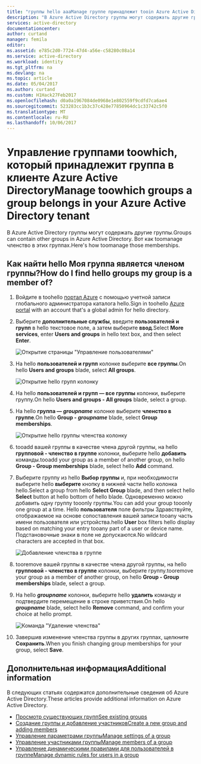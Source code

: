 ```yaml
---
title: "группы hello aaaManage группе принадлежит tooin Azure Active Directory | Документы Microsoft"
description: "В Azure Active Directory группы могут содержать другие группы. Вот как toomanage членство в этих группах."
services: active-directory
documentationcenter: 
author: curtand
manager: femila
editor: 
ms.assetid: e785c2d0-7724-47d4-a56e-c58280c08a14
ms.service: active-directory
ms.workload: identity
ms.tgt_pltfrm: na
ms.devlang: na
ms.topic: article
ms.date: 05/04/2017
ms.author: curtand
ms.custom: H1Hack27Feb2017
ms.openlocfilehash: d0a0a1967084de0968e1e802559f9cdfd7ca6ae4
ms.sourcegitcommit: 523283cc1b3c37c428e77850964dc1c33742c5f0
ms.translationtype: MT
ms.contentlocale: ru-RU
ms.lasthandoff: 10/06/2017
---
```

# <a name="manage-toowhich-groups-a-group-belongs-in-your-azure-active-directory-tenant"></a><span data-ttu-id="871ca-104">Управление группами toowhich, который принадлежит группа в клиенте Azure Active Directory</span><span class="sxs-lookup"><span data-stu-id="871ca-104">Manage toowhich groups a group belongs in your Azure Active Directory tenant</span></span>
<span data-ttu-id="871ca-105">В Azure Active Directory группы могут содержать другие группы.</span><span class="sxs-lookup"><span data-stu-id="871ca-105">Groups can contain other groups in Azure Active Directory.</span></span> <span data-ttu-id="871ca-106">Вот как toomanage членство в этих группах.</span><span class="sxs-lookup"><span data-stu-id="871ca-106">Here's how toomanage those memberships.</span></span>

## <a name="how-do-i-find-hello-groups-my-group-is-a-member-of"></a><span data-ttu-id="871ca-107">Как найти hello Моя группа является членом группы?</span><span class="sxs-lookup"><span data-stu-id="871ca-107">How do I find hello groups my group is a member of?</span></span>
1. <span data-ttu-id="871ca-108">Войдите в toohello [портал Azure](https://portal.azure.com) с помощью учетной записи глобального администратора каталога hello.</span><span class="sxs-lookup"><span data-stu-id="871ca-108">Sign in toohello [Azure portal](https://portal.azure.com) with an account that's a global admin for hello directory.</span></span>
2. <span data-ttu-id="871ca-109">Выберите **дополнительные службы**, введите **пользователей и групп** в hello текстовое поле, а затем выберите **ввод**.</span><span class="sxs-lookup"><span data-stu-id="871ca-109">Select **More services**, enter **Users and groups** in hello text box, and then select **Enter**.</span></span>

   ![Открытие страницы "Управление пользователями"](./media/active-directory-groups-membership-azure-portal/search-user-management.png)
3. <span data-ttu-id="871ca-111">На hello **пользователей и групп** колонке выберите **все группы**.</span><span class="sxs-lookup"><span data-stu-id="871ca-111">On hello **Users and groups** blade, select **All groups**.</span></span>

   ![Открытие hello групп колонку](./media/active-directory-groups-membership-azure-portal/view-groups-blade.png)
4. <span data-ttu-id="871ca-113">На hello **пользователей и групп — все группы** колонки, выберите группу.</span><span class="sxs-lookup"><span data-stu-id="871ca-113">On hello **Users and groups - All groups** blade, select a group.</span></span>
5. <span data-ttu-id="871ca-114">На hello **группа — *groupname***  колонке выберите **членство в группе**.</span><span class="sxs-lookup"><span data-stu-id="871ca-114">On hello **Group - *groupname*** blade, select **Group memberships**.</span></span>

   ![Открытие hello группы членства колонку](./media/active-directory-groups-membership-azure-portal/group-membership-blade.png)
6. <span data-ttu-id="871ca-116">tooadd вашей группы в качестве члена другой группы, на hello **групповой - членство в группе** колонки, выберите hello **добавить** команды.</span><span class="sxs-lookup"><span data-stu-id="871ca-116">tooadd your group as a member of another group, on hello **Group - Group memberships** blade, select hello **Add** command.</span></span>
7. <span data-ttu-id="871ca-117">Выберите группу из hello **Выбор группы** и, при необходимости выберите hello **выберите** кнопку в нижней части hello колонка hello.</span><span class="sxs-lookup"><span data-stu-id="871ca-117">Select a group from hello **Select Group** blade, and then select hello **Select** button at hello bottom of hello blade.</span></span> <span data-ttu-id="871ca-118">Одновременно можно добавить одну группу tooonly группы.</span><span class="sxs-lookup"><span data-stu-id="871ca-118">You can add your group tooonly one group at a time.</span></span> <span data-ttu-id="871ca-119">Hello **пользователя** поле фильтры Здравствуйте, отображаемое на основе сопоставления вашей записи tooany часть имени пользователя или устройства.</span><span class="sxs-lookup"><span data-stu-id="871ca-119">hello **User** box filters hello display based on matching your entry tooany part of a user or device name.</span></span> <span data-ttu-id="871ca-120">Подстановочные знаки в поле не допускаются.</span><span class="sxs-lookup"><span data-stu-id="871ca-120">No wildcard characters are accepted in that box.</span></span>

   ![Добавление членства в группе](./media/active-directory-groups-membership-azure-portal/add-group-membership.png)
8. <span data-ttu-id="871ca-122">tooremove вашей группы в качестве члена другой группы, на hello **групповой - членство в группе** колонки, выберите группу.</span><span class="sxs-lookup"><span data-stu-id="871ca-122">tooremove your group as a member of another group, on hello **Group - Group memberships** blade, select a group.</span></span>
9. <span data-ttu-id="871ca-123">На hello ***groupname*** колонки, выберите hello **удалить** команду и подтвердите перемещение в строке приветствия.</span><span class="sxs-lookup"><span data-stu-id="871ca-123">On hello ***groupname*** blade, select hello **Remove** command, and confirm your choice at hello prompt.</span></span>

   ![Команда "Удаление членства"](./media/active-directory-groups-membership-azure-portal/remove-group-membership.png)
10. <span data-ttu-id="871ca-125">Завершив изменение членства группы в других группах, щелкните **Сохранить**.</span><span class="sxs-lookup"><span data-stu-id="871ca-125">When you finish changing group memberships for your group, select **Save**.</span></span>

## <a name="additional-information"></a><span data-ttu-id="871ca-126">Дополнительная информация</span><span class="sxs-lookup"><span data-stu-id="871ca-126">Additional information</span></span>
<span data-ttu-id="871ca-127">В следующих статьях содержатся дополнительные сведения об Azure Active Directory.</span><span class="sxs-lookup"><span data-stu-id="871ca-127">These articles provide additional information on Azure Active Directory.</span></span>

* [<span data-ttu-id="871ca-128">Просмотр существующих групп</span><span class="sxs-lookup"><span data-stu-id="871ca-128">See existing groups</span></span>](active-directory-groups-view-azure-portal.md)
* [<span data-ttu-id="871ca-129">Создание группы и добавление участников</span><span class="sxs-lookup"><span data-stu-id="871ca-129">Create a new group and adding members</span></span>](active-directory-groups-create-azure-portal.md)
* [<span data-ttu-id="871ca-130">Управление параметрами группы</span><span class="sxs-lookup"><span data-stu-id="871ca-130">Manage settings of a group</span></span>](active-directory-groups-settings-azure-portal.md)
* [<span data-ttu-id="871ca-131">Управление участниками группы</span><span class="sxs-lookup"><span data-stu-id="871ca-131">Manage members of a group</span></span>](active-directory-groups-members-azure-portal.md)
* [<span data-ttu-id="871ca-132">Управление динамическими правилами для пользователей в группе</span><span class="sxs-lookup"><span data-stu-id="871ca-132">Manage dynamic rules for users in a group</span></span>](active-directory-groups-dynamic-membership-azure-portal.md)
